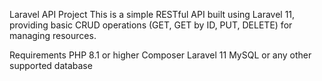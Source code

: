 Laravel API Project
This is a simple RESTful API built using Laravel 11, providing basic CRUD operations (GET, GET by ID, PUT, DELETE) for managing resources.

Requirements
PHP 8.1 or higher
Composer
Laravel 11
MySQL or any other supported database
